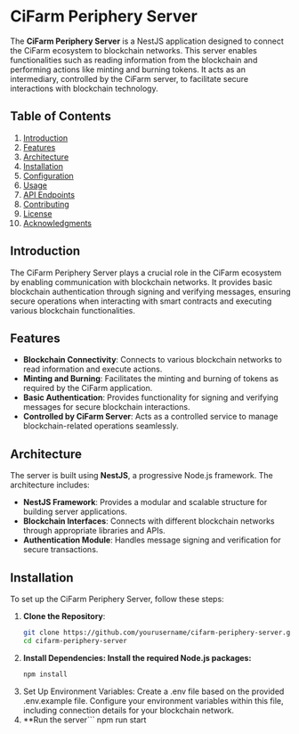 # CiFarm Periphery Server

The **CiFarm Periphery Server** is a NestJS application designed to connect the CiFarm ecosystem to blockchain networks. This server enables functionalities such as reading information from the blockchain and performing actions like minting and burning tokens. It acts as an intermediary, controlled by the CiFarm server, to facilitate secure interactions with blockchain technology.

## Table of Contents

1. [Introduction](#introduction)
2. [Features](#features)
3. [Architecture](#architecture)
4. [Installation](#installation)
5. [Configuration](#configuration)
6. [Usage](#usage)
7. [API Endpoints](#api-endpoints)
8. [Contributing](#contributing)
9. [License](#license)
10. [Acknowledgments](#acknowledgments)

## Introduction

The CiFarm Periphery Server plays a crucial role in the CiFarm ecosystem by enabling communication with blockchain networks. It provides basic blockchain authentication through signing and verifying messages, ensuring secure operations when interacting with smart contracts and executing various blockchain functionalities.

## Features

- **Blockchain Connectivity**: Connects to various blockchain networks to read information and execute actions.
- **Minting and Burning**: Facilitates the minting and burning of tokens as required by the CiFarm application.
- **Basic Authentication**: Provides functionality for signing and verifying messages for secure blockchain interactions.
- **Controlled by CiFarm Server**: Acts as a controlled service to manage blockchain-related operations seamlessly.

## Architecture

The server is built using **NestJS**, a progressive Node.js framework. The architecture includes:

- **NestJS Framework**: Provides a modular and scalable structure for building server applications.
- **Blockchain Interfaces**: Connects with different blockchain networks through appropriate libraries and APIs.
- **Authentication Module**: Handles message signing and verification for secure transactions.

## Installation

To set up the CiFarm Periphery Server, follow these steps:

1. **Clone the Repository**:
   ```bash
   git clone https://github.com/yourusername/cifarm-periphery-server.git
   cd cifarm-periphery-server
2. **Install Dependencies: Install the required Node.js packages:**
   ```bash
   npm install
3. Set Up Environment Variables: Create a .env file based on the provided .env.example file. Configure your environment variables within this file, including connection details for your blockchain network.
4. **Run the server```
   npm run start
